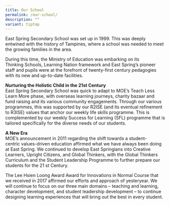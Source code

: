 ```yaml
---
title: Our School
permalink: /our-school/
description: ""
variant: tiptap
---
```

<p>East Spring Secondary School was set up in 1999. This was deeply entwined with&nbsp;the history of Tampines, where a school was needed to meet the growing&nbsp;families in the area.</p>
<p>During this time, the Ministry of Education was embarking on its Thinking&nbsp;Schools, Learning Nation framework and East Spring’s pioneer staff and pupils&nbsp;were at the forefront of twenty-first century pedagogies with its new and up-to-date facilities.</p>
<p><strong>Nurturing the Holistic Child in the 21st Century<br></strong>East Spring Secondary School was quick to adapt to MOE’s Teach Less Learn&nbsp;More phase, with overseas learning journeys, charity bazaar and fund raising&nbsp;and its various community engagements.&nbsp;Through our various programmes, this was supported by our R2ISE (and its&nbsp;eventual refinement to R3ISE) values that anchor our weekly life skills&nbsp;programme. This is complemented by our weekly Success for Learning (SFL)&nbsp;programme that is tailored specifically for the diverse needs of our students.</p>
<p><strong>A New Era<br></strong>MOE’s announcement in 2011 regarding the shift towards a student-centric&nbsp;values-driven education affirmed what we have always been doing at East&nbsp;Spring. We continued to develop East Springians into Creative Learners, Upright&nbsp;Citizens, and Global Thinkers, with the Global Thinkers Curriculum and the&nbsp;Student Leadership Programme to further prepare our students for the 21 st&nbsp;Century.</p>
<p>The Lee Hsien Loong Award Award for Innovations in Normal Course that we received in 2017 affirmed our efforts and approach of yesteryear. We will continue to focus on our three main domains – teaching and learning, character&nbsp;development, and student leadership development – to continue designing&nbsp;learning experiences that will bring out the best in every student.</p>